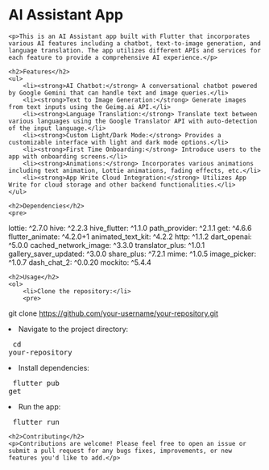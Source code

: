 
<!DOCTYPE html>
<body>
    <h1>AI Assistant App</h1>

    <p>This is an AI Assistant app built with Flutter that incorporates various AI features including a chatbot, text-to-image generation, and language translation. The app utilizes different APIs and services for each feature to provide a comprehensive AI experience.</p>

    <h2>Features</h2>
    <ul>
        <li><strong>AI Chatbot:</strong> A conversational chatbot powered by Google Gemini that can handle text and image queries.</li>
        <li><strong>Text to Image Generation:</strong> Generate images from text inputs using the Geimg.ai API.</li>
        <li><strong>Language Translation:</strong> Translate text between various languages using the Google Translator API with auto-detection of the input language.</li>
        <li><strong>Custom Light/Dark Mode:</strong> Provides a customizable interface with light and dark mode options.</li>
        <li><strong>First Time Onboarding:</strong> Introduce users to the app with onboarding screens.</li>
        <li><strong>Animations:</strong> Incorporates various animations including text animation, Lottie animations, fading effects, etc.</li>
        <li><strong>App Write Cloud Integration:</strong> Utilizes App Write for cloud storage and other backend functionalities.</li>
    </ul>

    <h2>Dependencies</h2>
    <pre>
lottie: ^2.7.0
hive: ^2.2.3
hive_flutter: ^1.1.0
path_provider: ^2.1.1
get: ^4.6.6
flutter_animate: ^4.2.0+1
animated_text_kit: ^4.2.2
http: ^1.1.2
dart_openai: ^5.0.0
cached_network_image: ^3.3.0
translator_plus: ^1.0.1
gallery_saver_updated: ^3.0.0
share_plus: ^7.2.1
mime: ^1.0.5
image_picker: ^1.0.7
dash_chat_2: ^0.0.20
mockito: ^5.4.4
    </pre>

    <h2>Usage</h2>
    <ol>
        <li>Clone the repository:</li>
        <pre>
git clone https://github.com/your-username/your-repository.git
        </pre>
        <li>Navigate to the project directory:</li>
        <pre>
cd your-repository
        </pre>
        <li>Install dependencies:</li>
        <pre>
flutter pub get
        </pre>
        <li>Run the app:</li>
        <pre>
flutter run
        </pre>
    </ol>

    <h2>Contributing</h2>
    <p>Contributions are welcome! Please feel free to open an issue or submit a pull request for any bugs fixes, improvements, or new features you'd like to add.</p>
</body>
</html>
